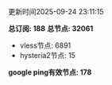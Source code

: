 更新时间2025-09-24 23:11:15

**总订阅: 188**
**总节点: 32061**
- vless节点: 6891
- hysteria2节点: 15

**google ping有效节点: 178**
